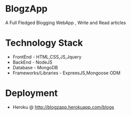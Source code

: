 # BlogzApp
A Full Fledged Blogging WebApp   , Write and Read articles
# Technology Stack
- FrontEnd - HTML,CSS,JS,Jquery
- BackEnd - NodeJS
- Database - MongoDB
- Frameworks/Libraries - ExpreesJS,Mongoose ODM
# Deployment 
- Heroku @ http://blogzapp.herokuapp.com/blogs


